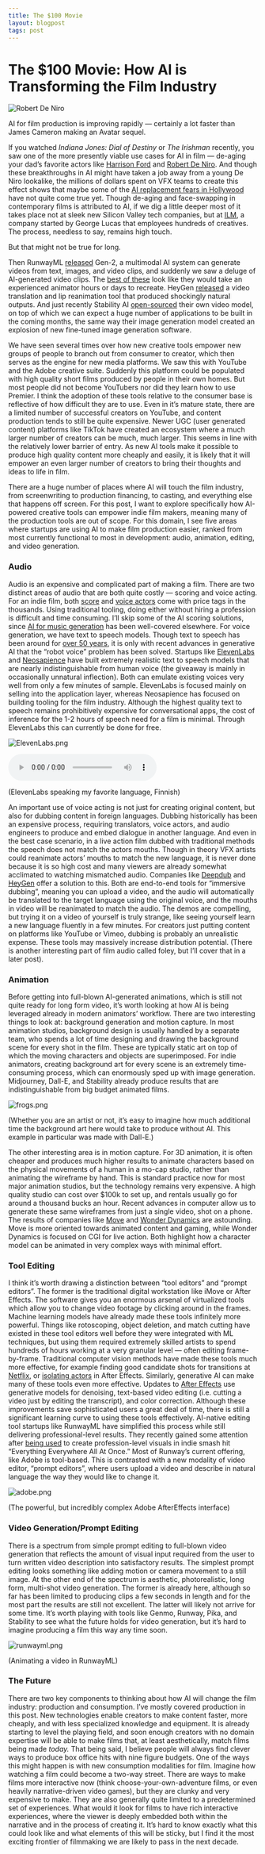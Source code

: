 ```yaml
---
title: The $100 Movie
layout: blogpost
tags: post
---
```


# The $100 Movie: How AI is Transforming the Film Industry

![Robert De Niro](/assets/movie/deniro.jpg)

AI for film production is improving rapidly — certainly a lot faster than James Cameron making an Avatar sequel. 

If you watched *Indiana Jones: Dial of Destiny* or *The Irishman* recently, you saw one of the more presently viable use cases for AI in film — de-aging your dad’s favorite actors like [Harrison Ford](https://www.wired.com/story/indiana-jones-and-the-dial-of-destiny-de-aging-tech/) and [Robert De Niro](https://www.wired.com/story/the-irishman-netflix-ilm-de-aging/). And though these breakthroughs in AI might have taken a job away from a young De Niro lookalike, the millions of dollars spent on VFX teams to create this effect shows that maybe some of the [AI replacement fears in Hollywood](https://www.wired.com/story/hollywood-actors-artificial-intelligence-performance/) have not quite come true yet. Though de-aging and face-swapping in contemporary films is attributed to AI, if we dig a little deeper most of it takes place not at sleek new Silicon Valley tech companies, but at [ILM](https://www.ilm.com/), a company started by George Lucas that employees hundreds of creatives. The process, needless to say, remains high touch. 

But that might not be true for long.

Then RunwayML [released](https://twitter.com/runwayml/status/1666429706932043776?ref_src=twsrc%5Etfw%7Ctwcamp%5Etweetembed%7Ctwterm%5E1666429706932043776%7Ctwgr%5E837d8cdd6eab88b1ec6539482ef424e94aae6668%7Ctwcon%5Es1_&ref_url=https%3A%2F%2F80.lv%2Farticles%2Frunway-s-gen-2-has-been-officially-released%2F) Gen-2, a multimodal AI system can generate videos from text, images, and video clips, and suddenly we saw a deluge of AI-generated video clips. The [best of these](https://twitter.com/rowancheung/status/1729009694025355475) look like they would take an experienced animator hours or days to recreate. HeyGen [released](https://the-decoder.com/heygen-offers-ai-powered-video-translation-with-impressive-lip-syncing-capabilities/) a video translation and lip reanimation tool that produced shockingly natural outputs. And just recently Stability AI [open-sourced](https://stability.ai/news/stable-video-diffusion-open-ai-video-model) their own video model, on top of which we can expect a huge number of applications to be built in the coming months, the same way their image generation model created an explosion of new fine-tuned image generation software. 

We have seen several times over how new creative tools empower new groups of people to branch out from consumer to creator, which then serves as the engine for new media platforms. We saw this with YouTube and the Adobe creative suite. Suddenly this platform could be populated with high quality short films produced by people in their own homes. But most people did not become YouTubers nor did they learn how to use Premier. I think the adoption of these tools relative to the consumer base is reflective of how difficult they are to use. Even in it’s mature state, there are a limited number of successful creators on YouTube, and content production tends to still be quite expensive. Newer UGC (user generated content) platforms like TikTok have created an ecosystem where a much larger number of creators can be much, much larger. This seems in line with the relatively lower barrier of entry. As new AI tools make it possible to produce high quality content more cheaply and easily, it is likely that it will empower an even larger number of creators to bring their thoughts and ideas to life in film. 

There are a huge number of places where AI will touch the film industry, from screenwriting to production financing, to casting, and everything else that happens off screen. For this post, I want to explore specifically how AI-powered creative tools can empower indie film makers, meaning many of the production tools are out of scope. For this domain, I see five areas where startups are using AI to make film production easier, ranked from most currently functional to most in development: audio, animation, editing, and video generation. 

### Audio

Audio is an expensive and complicated part of making a film. There are two distinct areas of audio that are both quite costly — scoring and voice acting. For an indie film, both [score](https://www.cinemagicscoring.com/post/the-price-of-movie-magic-what-goes-into-scoring-a-film) and [voice actors](https://voice123.com/blog/hiring-freelancers/how-much-does-it-cost-to-hire-a-voice-actor/) come with price tags in the thousands. Using traditional tooling, doing either without hiring a profession is difficult and time consuming. I’ll skip some of the AI scoring solutions, since [AI for music generation](https://a16z.com/the-future-of-music-how-generative-ai-is-transforming-the-music-industry/) has been well-covered elsewhere. For voice generation, we have text to speech models. Though text to speech has been around for [over 50 years](https://speechify.com/blog/history-of-text-to-speech/?landing_url=https%3A%2F%2Fspeechify.com%2Fblog%2Fhistory-of-text-to-speech%2F), it is only with recent advances in generative AI that the “robot voice” problem has been solved. Startups like [ElevenLabs](https://elevenlabs.io/) and [Neosapience](https://neosapience.com/) have built extremely realistic text to speech models that are nearly indistinguishable from human voice (the giveaway is mainly in occasionally unnatural inflection). Both can emulate existing voices very well from only a few minutes of sample. ElevenLabs is focused mainly on selling into the application layer, whereas Neosapience has focused on building tooling for the film industry. Although the highest quality text to speech remains prohibitively expensive for conversational apps, the cost of inference for the 1-2 hours of speech need for a film is minimal. Through ElevenLabs this can currently be done for free.

![ElevenLabs.png](/assets/movie/ElevenLabs.png)

<div class="w-full">
  <audio controls class="w-full">
    <source src="/assets/movie/ElevenLabsFinnish.mp3" type="audio/mpeg">
    Your browser does not support the audio element.
  </audio>
</div>

(ElevenLabs speaking my favorite language, Finnish)

An important use of voice acting is not just for creating original content, but also for dubbing content in foreign languages. Dubbing historically has been an expensive process, requiring translators, voice actors, and audio engineers to produce and embed dialogue in another language. And even in the best case scenario, in a live action film dubbed with traditional methods the speech does not match the actors mouths. Though in theory VFX artists could reanimate actors’ mouths to match the new language, it is never done because it is so high cost and many viewers are already somewhat acclimated to watching mismatched audio. Companies like [Deepdub](https://deepdub.ai/) and [HeyGen](https://www.google.com/search?q=heygen+ai&oq=heygen&gs_lcrp=EgZjaHJvbWUqEggAEAAYFBiDARiHAhixAxiABDISCAAQABgUGIMBGIcCGLEDGIAEMgwIARBFGDkYsQMYgAQyDwgCEAAYFBiHAhixAxiABDIHCAMQABiABDIHCAQQABiABDIHCAUQABiABDIHCAYQABiABDIHCAcQABiABDIHCAgQABiABDIHCAkQABiABNIBBzcxM2owajSoAgCwAgA&sourceid=chrome&ie=UTF-8) offer a solution to this. Both are end-to-end tools for “immersive dubbing”, meaning you can upload a video, and the audio will automatically be translated to the target language using the original voice, and the mouths in video will be reanimated to match the audio. The demos are compelling, but trying it on a video of yourself is truly strange, like seeing yourself learn a new language fluently in a few minutes. For creators just putting content on platforms like YouTube or Vimeo, dubbing is probably an unrealistic expense. These tools may massively increase distribution potential. (There is another interesting part of film audio called foley, but I’ll cover that in a later post). 

### Animation

Before getting into full-blown AI-generated animations, which is still not quite ready for long form video, it’s worth looking at how AI is being leveraged already in modern animators’ workflow. There are two interesting things to look at: background generation and motion capture. In most animation studios, background design is usually handled by a separate team, who spends a lot of time designing and drawing the background scene for every shot in the film. These are typically static art on top of which the moving characters and objects are superimposed. For indie animators, creating background art for every scene is an extremely time-consuming process, which can enormously sped up with image generation. Midjourney, Dall-E, and Stability already produce results that are indistinguishable from big budget animated films. 

![frogs.png](/assets/movie/frogs.png)

(Whether you are an artist or not, it’s easy to imagine how much additional time the background art here would take to produce without AI. This example in particular was made with Dall-E.)

The other interesting area is in motion capture. For 3D animation, it is often cheaper and produces much higher results to animate characters based on the physical movements of a human in a mo-cap studio, rather than animating the wireframe by hand. This is standard practice now for most major animation studios, but the technology remains very expensive. A high quality studio can cost over $100k to set up, and rentals usually go for around a thousand bucks an hour. Recent advances in computer allow us to generate these same wireframes from just a single video, shot on a phone. The results of companies like [Move](https://www.move.ai/) and [Wonder Dynamics](https://wonderdynamics.com/#null) are astounding. Move is more oriented towards animated content and gaming, while Wonder Dynamics is focused on CGI for live action. Both highlight how a character model can be animated in very complex ways with minimal effort. 

### Tool Editing

I think it’s worth drawing a distinction between “tool editors” and “prompt editors”. The former is the traditional digital workstation like iMove or After Effects. The software gives you an enormous arsenal of virtualized tools which allow you to change video footage by clicking around in the frames. Machine learning models have already made these tools infinitely more powerful. Things like rotoscoping, object deletion, and match cutting have existed in these tool editors well before they were integrated with ML techniques, but using them required extremely skilled artists to spend hundreds of hours working at a very granular level — often editing frame-by-frame. Traditional computer vision methods have made these tools much more effective, for example finding good candidate shots for transitions at [Netflix](https://arxiv.org/abs/2210.05766), or [isolating actors](https://creativecloud.adobe.com/learn/after-effects/web/rotoscope-subject) in After Effects. Similarly, generative AI can make many of these tools even more effective. Updates to [After Effects](https://www.adobe.com/products/premiere/ai-video-editing.html) use generative models for denoising, text-based video editing (i.e. cutting a video just by editing the transcript), and color correction. Although these improvements save sophisticated users a great deal of time, there is still a significant learning curve to using these tools effectively. AI-native editing tool startups like RunwayML have simplified this process while still delivering professional-level results. They recently gained some attention after [being used](https://www.axios.com/2023/05/05/runway-generative-ai-chatgpt-video) to create profession-level visuals in indie smash hit “Everything Everywhere All At Once.” Most of Runway’s current offering, like Adobe is tool-based. This is contrasted with a new modality of video editor, “prompt editors”, where users upload a video and describe in natural language the way they would like to change it. 

![adobe.png](/assets/movie/adobe.png)

(The powerful, but incredibly complex Adobe AfterEffects interface)

### Video Generation/Prompt Editing

There is a spectrum from simple prompt editing to full-blown video generation that reflects the amount of visual input required from the user to turn written video description into satisfactory results. The simplest prompt editing looks something like adding motion or camera movement to a still image. At the other end of the spectrum is aesthetic, photorealistic, long form, multi-shot video generation. The former is already here, although so far has been limited to producing clips a few seconds in length and for the most part the results are still not excellent. The latter will likely not arrive for some time. It’s worth playing with tools like Genmo, Runway, Pika, and Stability to see what the future holds for video generation, but it’s hard to imagine producing a film this way any time soon.

![runwayml.png](/assets/movie/runwayml.png)

(Animating a video in RunwayML)

### The Future

There are two key components to thinking about how AI will change the film industry: production and consumption. I’ve mostly covered production in this post. New technologies enable creators to make content faster, more cheaply, and with less specialized knowledge and equipment. It is already starting to level the playing field, and soon enough creators with no domain expertise will be able to make films that, at least aesthetically, match films being made *today.* That being said, I believe people will always find clever ways to produce box office hits with nine figure budgets. One of the ways this might happen is with new consumption modalities for film. Imagine how watching a film could become a two-way street. There are ways to make films more interactive now (think choose-your-own-adventure films, or even heavily narrative-driven video games), but they are clunky and very expensive to make. They are also generally quite limited to a predetermined set of experiences. What would it look for films to have rich interactive experiences, where the viewer is deeply embedded both within the narrative and in the process of creating it. It’s hard to know exactly what this could look like and what elements of this will be sticky, but I find it the most exciting frontier of filmmaking we are likely to pass in the next decade.